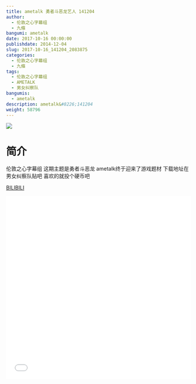 ```yaml
---
title: ametalk 勇者斗恶龙艺人 141204
author: 
  - 伦敦之心字幕组
  - 九條
bangumi: ametalk
date: 2017-10-16 00:00:00
publishdate: 2014-12-04
slug: 2017-10-16_141204_2083875
categories: 
  - 伦敦之心字幕组
  - 九條
tags: 
  - 伦敦之心字幕组
  - AMETALK
  - 男女纠察队
bangumis: 
  - ametalk
description: ametalk&#8226;141204
weight: 58796
---
```


![](https://i.imgur.com/DGqyTDW.jpg)

# 简介  
伦敦之心字幕组 这期主题是勇者斗恶龙 ametalk终于迎来了游戏题材 下载地址在男女纠察队贴吧 喜欢的就投个硬币吧

  [BILIBILI](https://www.bilibili.com/video/av2083875/)


  <iframe src="//www.bilibili.com/html/html5player.html?cid=3228593&aid=2083875" width="100%" height="500" frameborder="0" allowfullscreen="allowfullscreen"></iframe>
